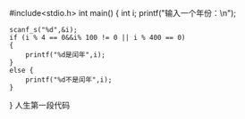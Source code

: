 #include<stdio.h>
int main() {
	int i;
	printf("输入一个年份：\n");

	scanf_s("%d",&i);
	if (i % 4 == 0&&i% 100 != 0 || i % 400 == 0)
	{
		printf("%d是闰年",i);
	}
	else {
		printf("%d不是闰年",i);
	}
	
}
人生第一段代码
